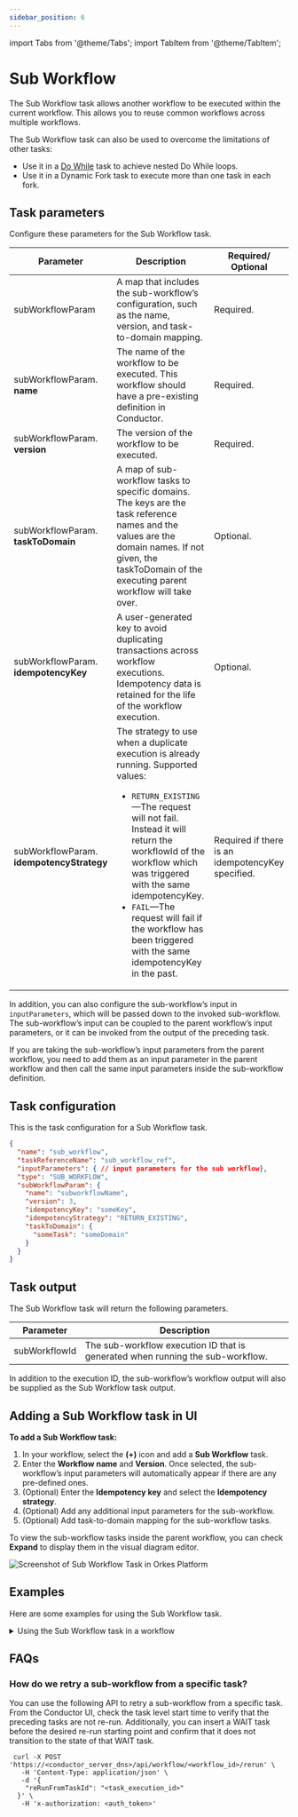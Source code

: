 ```yaml
---
sidebar_position: 6
---
```


import Tabs from '@theme/Tabs';
import TabItem from '@theme/TabItem';

# Sub Workflow

The Sub Workflow task allows another workflow to be executed within the current workflow. This allows you to reuse common workflows across multiple workflows.

The Sub Workflow task can also be used to overcome the limitations of other tasks:
- Use it in a [Do While](./do-while) task to achieve nested Do While loops.
- Use it in a Dynamic Fork task to execute more than one task in each fork.

## Task parameters

Configure these parameters for the Sub Workflow task.

| Parameter     | Description                                                                                                                                                                                                | Required/ Optional |
| ------------- | ---------------------------------------------------------------------------------------------------------------------------------------------------------------------------------------------------------- | ------------- |
| subWorkflowParam | A map that includes the sub-workflow’s configuration, such as the name, version, and task-to-domain mapping. | Required. |
| subWorkflowParam. **name**    | The name of the workflow to be executed. This workflow should have a pre-existing definition in Conductor. | Required. |
| subWorkflowParam. **version**     | The version of the workflow to be executed. | Required. |
| subWorkflowParam. **taskToDomain**     | A map of sub-workflow tasks to specific domains. The keys are the task reference names and the values are the domain names. If not given, the taskToDomain of the executing parent workflow will take over. | Optional. |
| subWorkflowParam. **idempotencyKey**     | A user-generated key to avoid duplicating transactions across workflow executions. Idempotency data is retained for the life of the workflow execution. | Optional. |
| subWorkflowParam. **idempotencyStrategy**     | The strategy to use when a duplicate execution is already running. Supported values:<ul><li>`RETURN_EXISTING`—The request will not fail. Instead it will return the workflowId of the workflow which was triggered with the same idempotencyKey.</li><li>`FAIL`—The request will fail if the workflow has been triggered with the same idempotencyKey in the past.</li></ul> | Required if there is an idempotencyKey specified. |

In addition, you can also configure the sub-workflow’s input in `inputParameters`, which will be passed down to the invoked sub-workflow. The sub-workflow’s input can be coupled to the parent workflow’s input parameters, or it can be invoked from the output of the preceding task.

If you are taking the sub-workflow’s input parameters from the parent workflow, you need to add them as an input parameter in the parent workflow and then call the same input parameters inside the sub-workflow definition.


## Task configuration

This is the task configuration for a Sub Workflow task.

```json
{
  "name": "sub_workflow",
  "taskReferenceName": "sub_workflow_ref",
  "inputParameters": { // input parameters for the sub workflow},
  "type": "SUB_WORKFLOW",
  "subWorkflowParam": {
    "name": "subworkflowName",
    "version": 3,
    "idempotencyKey": "someKey",
    "idempotencyStrategy": "RETURN_EXISTING",
    "taskToDomain": {
      "someTask": "someDomain"
    }
  }
}
```

## Task output
The Sub Workflow task will return the following parameters.


| Parameter     | Description                                                       |
| ------------- | ----------------------------------------------------------------- |
| subWorkflowId | The sub-workflow execution ID that is generated when running the sub-workflow. |
In addition to the execution ID, the sub-workflow’s workflow output will also be supplied as the Sub Workflow task output.

## Adding a Sub Workflow task in UI

**To add a Sub Workflow task:**
1. In your workflow, select the **(+)** icon and add a **Sub Workflow** task.
2. Enter the **Workflow name** and **Version**.
  Once selected, the sub-workflow’s input parameters will automatically appear if there are any pre-defined ones.
3. (Optional) Enter the **Idempotency key** and select the **Idempotency strategy**.
4. (Optional) Add any additional input parameters for the sub-workflow.
5. (Optional) Add task-to-domain mapping for the sub-workflow tasks.

To view the sub-workflow tasks inside the parent workflow, you can check **Expand** to display them in the visual diagram editor.

<p><img src="/content/img/Task-References/sub_workflow_task_reference.png" alt="Screenshot of Sub Workflow Task in Orkes Platform"/></p>


## Examples

Here are some examples for using the Sub Workflow task.

<details><summary>Using the Sub Workflow task in a workflow</summary>
<p>

Let’s say you have a very long workflow, “payment_for_subscription”, which handles the payment for subscriptions as shown below:

<p align="center"><img src="/content/img/payment-sub-workflow-example.jpg" alt="Payment sub workflow" width="100%" height="auto" style={{paddingBottom: 40, paddingTop: 40}} /></p>

To add this “payment_for_subscription” workflow to a larger subscription workflow, it would be possible to copy and paste the workflow JSON definition over. However, whenever the “payment_for_subscription” workflow is updated, it will not be reflected in the workflow where you have added it. A better way to handle this is to call the “payment_for_subscription” workflow as a sub-workflow in the wider subscription workflow so that any updates to this workflow get reflected in all its parent workflows.

You can add this as a sub-workflow in your required workflow whenever a payment flow is to be implemented:


<p align="center"><img src="/content/img/payment-sub-workflow-in-main-workflow.png" alt="Payment workflow as sub-workflow in a subscription flow" width="50%" height="auto" style={{paddingBottom: 40, paddingTop: 40}} /></p>

This is a subscription workflow with multiple instances where payment flow is to be implemented. Here, the previously-created payment workflow is added as sub-workflows.
The above image is a simplified version of the subscription workflow. You can view the entire version [here](https://developers.orkes.cloud/workflowDef/Subscription/).

</p>
</details>

## FAQs

### How do we retry a sub-workflow from a specific task?

You can use the following API to retry a sub-workflow from a specific task. From the Conductor UI, check the task level start time to verify that the preceding tasks are not re-run. Additionally, you can insert a WAIT task before the desired re-run starting point and confirm that it does not transition to the state of that WAIT task.

```shell
 curl -X POST 'https://<conductor_server_dns>/api/workflow/<workflow_id>/rerun' \
   -H 'Content-Type: application/json' \
   -d '{
    "reRunFromTaskId": "<task_execution_id>"
  }' \
   -H 'x-authorization: <auth_token>'
```

